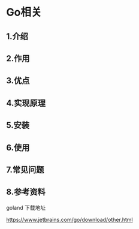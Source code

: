 # Go相关

## 1.介绍

## 2.作用

## 3.优点

## 4.实现原理

## 5.安装

## 6.使用

## 7.常见问题

## 8.参考资料

goland 下载地址

https://www.jetbrains.com/go/download/other.html